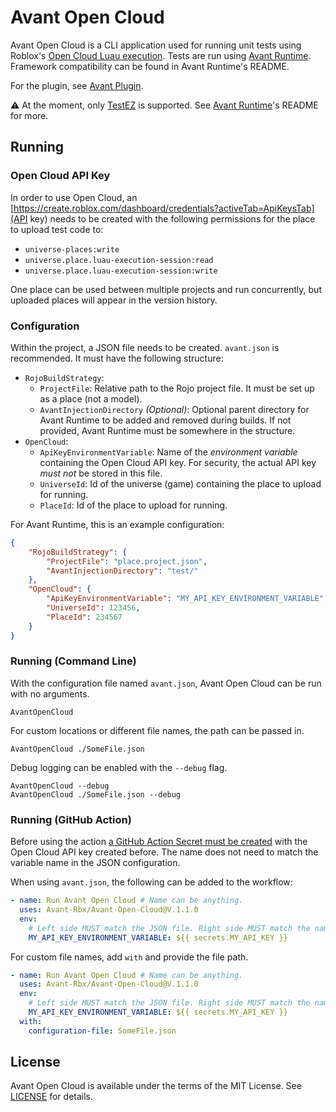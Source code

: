 # Avant Open Cloud
Avant Open Cloud is a CLI application used for running unit tests using
Roblox's [Open Cloud Luau execution](https://devforum.roblox.com/t/open-cloud-engine-api-for-executing-luau/3172185).
Tests are run using [Avant Runtime](https://github.com/Avant-Rbx/Avant-Runtime).
Framework compatibility can be found in Avant Runtime's README.

For the plugin, see [Avant Plugin](https://github.com/Avant-Rbx/Avant-Plugin).

⚠️ At the moment, only [TestEZ](https://github.com/Roblox/testez) is supported.
See [Avant Runtime](https://github.com/Avant-Rbx/Avant-Runtime)'s README for more.

## Running
### Open Cloud API Key
In order to use Open Cloud, an [https://create.roblox.com/dashboard/credentials?activeTab=ApiKeysTab](API key)
needs to be created with the following permissions for the place to upload test
code to:
- `universe-places:write`
- `universe.place.luau-execution-session:read`
- `universe.place.luau-execution-session:write`

One place can be used between multiple projects and run concurrently, but uploaded
places will appear in the version history.

### Configuration
Within the project, a JSON file needs to be created. `avant.json` is
recommended. It must have the following structure:
- `RojoBuildStrategy`:
    - `ProjectFile`: Relative path to the Rojo project file. It must
      be set up as a place (not a model).
    - `AvantInjectionDirectory` *(Optional)*: Optional parent directory
      for Avant Runtime to be added and removed during builds. If not
      provided, Avant Runtime must be somewhere in the structure.
- `OpenCloud`:
    - `ApiKeyEnvironmentVariable`: Name of the *environment variable*
      containing the Open Cloud API key. For security, the actual API
      key *must not* be stored in this file.
    - `UniverseId`: Id of the universe (game) containing the place to upload
      for running.
    - `PlaceId`: Id of the place to upload for running.

For Avant Runtime, this is an example configuration:
```json
{
    "RojoBuildStrategy": {
        "ProjectFile": "place.project.json",
        "AvantInjectionDirectory": "test/"
    },
    "OpenCloud": {
        "ApiKeyEnvironmentVariable": "MY_API_KEY_ENVIRONMENT_VARIABLE",
        "UniverseId": 123456,
        "PlaceId": 234567
    }
}
```

### Running (Command Line)
With the configuration file named `avant.json`, Avant Open Cloud can
be run with no arguments.
```
AvantOpenCloud
```

For custom locations or different file names, the path can be passed in.
```
AvantOpenCloud ./SomeFile.json
```

Debug logging can be enabled with the `--debug` flag.
```
AvantOpenCloud --debug
AvantOpenCloud ./SomeFile.json --debug
```

### Running (GitHub Action)
Before using the action [a GitHub Action Secret must be created](https://docs.github.com/en/actions/security-for-github-actions/security-guides/using-secrets-in-github-actions)
with the Open Cloud API key created before. The name does not need to
match the variable name in the JSON configuration.

When using `avant.json`, the following can be added to the workflow:
```yaml
- name: Run Avant Open Cloud # Name can be anything.
  uses: Avant-Rbx/Avant-Open-Cloud@V.1.1.0
  env:
    # Left side MUST match the JSON file. Right side MUST match the name of the GitHub Action secret.
    MY_API_KEY_ENVIRONMENT_VARIABLE: ${{ secrets.MY_API_KEY }}
```

For custom file names, add `with` and provide the file path.
```yaml
- name: Run Avant Open Cloud # Name can be anything.
  uses: Avant-Rbx/Avant-Open-Cloud@V.1.1.0
  env:
    # Left side MUST match the JSON file. Right side MUST match the name of the GitHub Action secret.
    MY_API_KEY_ENVIRONMENT_VARIABLE: ${{ secrets.MY_API_KEY }}
  with:
    configuration-file: SomeFile.json
```

## License
Avant Open Cloud is available under the terms of the MIT License. See
[LICENSE](LICENSE) for details.